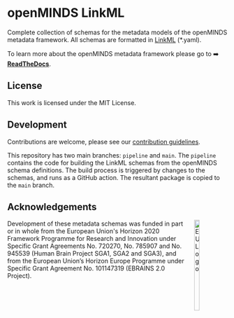 # openMINDS LinkML

Complete collection of schemas for the metadata models of the openMINDS metadata framework. All schemas are formatted in [LinkML](https://linkml.io) (*.yaml).

To learn more about the openMINDS metadata framework please go to :arrow_right: [**ReadTheDocs**](https://openminds-documentation.readthedocs.io).


## License

This work is licensed under the MIT License.

## Development

Contributions are welcome, please see our [contribution guidelines](https://openminds-documentation.readthedocs.io/en/latest/shared/contribution_guidelines.html).

This repository has two main branches: `pipeline` and `main`.
The `pipeline` contains the code for building the LinkML schemas from the openMINDS schema definitions.
The build process is triggered by changes to the schemas, and runs as a GitHub action.
The resultant package is copied to the `main` branch.

## Acknowledgements

<div><img src="https://www.braincouncil.eu/wp-content/uploads/2018/11/wsi-imageoptim-EU-Logo.jpg" alt="EU Logo" height="23%" width="15%" align="right" style="margin-left: 10px"></div>

Development of these metadata schemas was funded in part or in whole from the European Union's Horizon 2020 Framework Programme for Research and Innovation under Specific Grant Agreements No. 720270, No. 785907 and No. 945539 (Human Brain Project SGA1, SGA2 and SGA3), and from the European Union’s Horizon Europe Programme under Specific Grant Agreement No. 101147319 (EBRAINS 2.0 Project).
